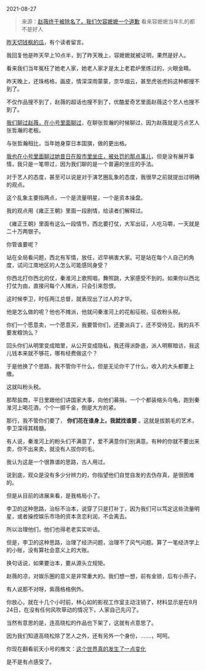 2021-08-27

> 来源：[赵薇终于被除名了，我们欠容嬷嬷一个道歉](http://mp.weixin.qq.com/s?__biz=MzU0MjYwNDU2Mw==&mid=2247500747&idx=1&sn=80f9eb9b6ffe48adbf51857ec59eda76&chksm=fb1aafb7cc6d26a15b3e4be1aff6e0e9eafc4748ca455b370372707f4e2ab58e4d099d6a7d3f&scene=27#wechat_redirect)
> 看来容嬷嬷当年扎的都不是好人

[昨天切钱枫的瓜](http://mp.weixin.qq.com/s?__biz=MzU0MjYwNDU2Mw==&mid=2247500736&idx=1&sn=7a8566c6a58f51d622cd2472975b14f5&chksm=fb1aafbccc6d26aae98ec10f628b9fe1d178efe0c250d1b8565cb47eeb00bb905ca37766c70f&scene=21#wechat_redirect)，有个读者留言。

  

  

我回复他是昨天早上10点半，到了昨天晚上，容嬷嬷就被证明，果然是好人。  

  

看来我们当年冤枉了她老人家，她老人家才是太上老君炉里炼过的，火眼金睛。

  

昨天晚上，还珠格格，画皮，情深深雨蒙蒙，京华烟云，甚至虎爸虎妈这种都搜不到了。

  

不仅作品搜不到了，赵薇的超话也搜不到了，优酷爱奇艺里面赵薇这个艺人也搜不到了。

  

[我们聊过赵薇，在小号里面聊过](https://mp.weixin.qq.com/s?__biz=MzU3NDc5Nzc0NQ==&mid=2247505992&idx=2&sn=2833867d469c8a987e29358c202951aa&chksm=fd2e7a96ca59f380cefb6fea8ac4e865233abeab7b0e76d65741793d71df393246f549c5420e&token=728375999&lang=zh_CN&scene=21#wechat_redirect)，在聊张哲瀚的时候聊过，因为赵薇就是污点艺人张哲瀚的老板。  

  

与张哲瀚相比，当年她身穿日本国旗，做的更出格。

  

[我也在小号里面聊过她昔日在股市里坐庄，被处罚的那点事儿](https://mp.weixin.qq.com/s?__biz=MzU3NDc5Nzc0NQ==&mid=2247486991&idx=2&sn=a466c1d80659ab28bb381776ecda2ed4&chksm=fd2dacd1ca5a25c73d27792662dfbf849898c94a15c4ff05bba36511968df6fb2392b4f1b129&token=728375999&lang=zh_CN&scene=21#wechat_redirect)，但是没有展开事情，我只是一笔带过，因为我们聊的是一个普遍的坐庄的手法。  

  

对于艺人的态度，甚至可以说是对于演艺圈乱象的态度，我很早之前就提出过明确的观点。

  

这个乱象主要指两点，一个是流量明星，一个是资本操盘。  

  

我的观点用《雍正王朝》里面一段剧情，给读者们解释过。  

  

《雍正王朝》里面有这么一段情节，西北要打仗，大军出征，人吃马嚼，一天就是二十万两银子。

  

你管谁要呢？

  

站在全局看问题，西北有军情，放任，迟早祸害大家。可是站在每个人自己的角度，试问江南地区的人怎么可能感同身受？  

  

你西北打你西北的仗，秦淮河上歌照唱，舞照跳，大家感受不到的。如果你以西北打仗为由，直接问每个人摊派，只会引来怨恨。

  

这时候李卫，时任两江总督，就表现出了过人的才华。  

  

他是怎么做的呢？他也不摊派，他就问秦淮河上的花船征税，征收粉头税。

  

你们一个愿意卖，一个愿意买，我要管你们，还要派兵丁，还不受待见，我的兵不要发粮饷么？  

  

回头你们从明里变成暗里，从公开变成隐私，我还得派卧底，派人明察暗访，我这儿钱本来就不够花，哪有经费做这个？

  

于是他换了个思路，我不管你干什么，但是无论你干了什么，收入的大头都要上缴。

  

这就叫粉头税。  

  

那帮盐商，平日里跟他们讲国家大事，向他们募捐，一个个都装缩头乌龟，跑到秦淮河上喝花酒，个个一掷千金，倒是大方的紧。  

  

那行，我不管你们要了， **你们花在谁身上，我就找谁要** 。这就是拔鹅毛的艺术，李卫深得其精髓。

  

有人说，秦淮河上的粉头们不满意了，爱不满意你们别满意。有种的你就不要出来卖，你不出来卖，就没有人拔你的毛。

  

我认为这是一个很靠谱的思路，古人用过。

  

说到底，观众是没有多少分辨力的，你指望他们自觉自发的去伪存真，是很困难的。  

  

但是从目前的进展来看，是我格局小了。  

  

李卫的这种思路，治标不治本，说穿了只是打补丁，因为我们可以笃定这些流量明星，或者操控娱乐市场的资本贪恋利润，不会离去。

  

所以治理他们，他们也得老老实实听话。  

  

但是，李卫的这种思路，治理了经济问题，治理不了风气问题。算了一笔经济学上的小账，没有算社会意义上的大账。

  

换句话说，如果要治本，要从源头立规矩。  

  

赵薇的凉，对娱乐圈的意义是非常重大的。我们想一想，前有金锁，后有小燕子。

  

有人说那不对呀，紫薇格格例外。

  

你放心，就在十几个小时前，林心如的影视工作室主动注销了，材料显示是在8月24日，在没有任何风吹草动的情况下，人家自己先闪了。

  

当然有意思的是，连高晓松的作品也下架了，这就有点意思了。

  

因为我们知道高晓松除了艺人之外，还有另外一个身份，.......，呵呵。

  

你现在翻看前天小号的推文：[这个世界真的发生了一点变化](http://mp.weixin.qq.com/s?__biz=MzU3NDc5Nzc0NQ==&mid=2247506358&idx=1&sn=3d6243e8a3dd0c966e4d34b4a7a44f27&chksm=fd2e7b68ca59f27eadc7d40a1e769c445dbc7d70df689e5ed4e8ea7f1d8c3360fe73ea8241a4&scene=21#wechat_redirect)

  

是不是有点感受了。

